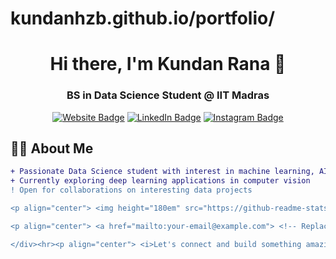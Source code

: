 # kundanhzb.github.io/portfolio/
<div align="center">
  
# Hi there, I'm Kundan Rana 👋

<h3>BS in Data Science Student @ IIT Madras</h3>

[![Website Badge](https://img.shields.io/badge/Portfolio-20BEFF?style=for-the-badge&logo=google-chrome&logoColor=white)](https://kundanrana.me/portfolio/about.html)
[![LinkedIn Badge](https://img.shields.io/badge/LinkedIn-0077B5?style=for-the-badge&logo=linkedin&logoColor=white)](https://in.linkedin.com/in/kundanrana)
[![Instagram Badge](https://img.shields.io/badge/Instagram-E4405F?style=for-the-badge&logo=instagram&logoColor=white)](https://www.instagram.com/kundan__rana)

</div>

## 👨‍💻 About Me

```diff
+ Passionate Data Science student with interest in machine learning, AI, and data analysis
+ Currently exploring deep learning applications in computer vision
! Open for collaborations on interesting data projects

<p align="center"> <img height="180em" src="https://github-readme-stats.vercel.app/api?username=kundanrana&show_icons=true&theme=default&hide_border=true" /> <img height="180em" src="https://github-readme-stats.vercel.app/api/top-langs/?username=kundanrana&layout=compact&theme=default&hide_border=true" /> </p>

<p align="center"> <a href="mailto:your-email@example.com"> <!-- Replace with your email --> <img src="https://img.icons8.com/clouds/100/000000/gmail.png" width="70" alt="Email"> </a> <a href="https://kundanrana.me/portfolio/about.html"> <img src="https://img.icons8.com/clouds/100/000000/domain.png" width="70" alt="Portfolio"> </a> <a href="https://in.linkedin.com/in/kundanrana"> <img src="https://img.icons8.com/clouds/100/000000/linkedin.png" width="70" alt="LinkedIn"> </a> </p><div align="center">

</div><hr><p align="center"> <i>Let's connect and build something amazing!</i> 🌟 </p> ```
